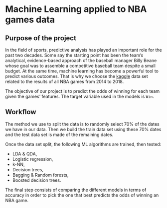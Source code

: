 # Machine Learning applied to NBA games data

## Purpose of the project

In the field of sports, predictive analysis has played an important role for the past two decades. Some say the starting point has been the team’s analytical, evidence-based approach of the baseball manager Billy Beane whose goal was to assemble a competitive baseball team despite a small budget. At the same time, machine learning has become a powerful tool to predict various outcomes. That is why we choose the [kaggle](https://www.kaggle.com/ionaskel/nba-games-stats-from-2014-to-2018) data set related to the results of all NBA games from 2014 to 2018.

The objective of our project is to predict the odds of winning for each team given the games’ features. The target variable used in the models is `Win`.

## Workflow

The method we use to split the data is to randomly select 70% of the dates we have in our data. Then we build the train data set using these 70% dates and the test data set is made of the remaining dates.

Once the data set split, the following ML algorithms are trained, then tested:

- LDA & QDA,
- Logistic regression,
- k-NN,
- Decision trees,
- Bagging & Random forests,
- Boosted decision trees.

The final step consists of comparing the different models in terms of accuracy in order to pick the one that best predicts the odds of winning an NBA game.
